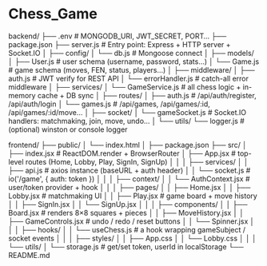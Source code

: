 # Chess_Game
backend/
├── .env                         # MONGODB_URI, JWT_SECRET, PORT…
├── package.json
├── server.js                    # Entry point: Express + HTTP server + Socket.IO
│
├── config/
│   └── db.js                    # Mongoose connect
│
├── models/
│   ├── User.js                  # user schema (username, password, stats…)
│   └── Game.js                  # game schema (moves, FEN, status, players…)
│
├── middleware/
│   ├── auth.js                  # JWT verify for REST API
│   └── errorHandler.js          # catch-all error middleware
│
├── services/
│   └── GameService.js           # all chess logic + in-memory cache + DB sync
│
├── routes/
│   ├── auth.js                  # /api/auth/register, /api/auth/login
│   └── games.js                 # /api/games, /api/games/:id, /api/games/:id/move…
│
├── socket/
│   └── gameSocket.js            # Socket.IO handlers: matchmaking, join, move, undo…
│
└── utils/
    └── logger.js                # (optional) winston or console logger




frontend/
├── public/
│   └── index.html
│
├── package.json
├── src/
│   ├── index.jsx                # ReactDOM.render + BrowserRouter
│   ├── App.jsx                  # top-level routes (Home, Lobby, Play, SignIn, SignUp)
│   │
│   ├── services/
│   │   ├── api.js               # axios instance (baseURL + auth header)
│   │   └── socket.js            # io('/game', { auth: token })
│   │
│   ├── context/
│   │   └── AuthContext.jsx      # user/token provider + hook
│   │
│   ├── pages/
│   │   ├── Home.jsx
│   │   ├── Lobby.jsx            # matchmaking UI
│   │   ├── Play.jsx             # game board + move history
│   │   ├── SignIn.jsx
│   │   └── SignUp.jsx
│   │
│   ├── components/
│   │   ├── Board.jsx            # renders 8×8 squares + pieces
│   │   ├── MoveHistory.jsx
│   │   ├── GameControls.jsx     # undo / redo / reset buttons
│   │   └── Spinner.jsx
│   │
│   ├── hooks/
│   │   └── useChess.js          # a hook wrapping gameSubject / socket events
│   │
│   ├── styles/
│   │   ├── App.css
│   │   └── Lobby.css
│   │
│   └── utils/
│       └── storage.js           # get/set token, userId in localStorage
└── README.md
